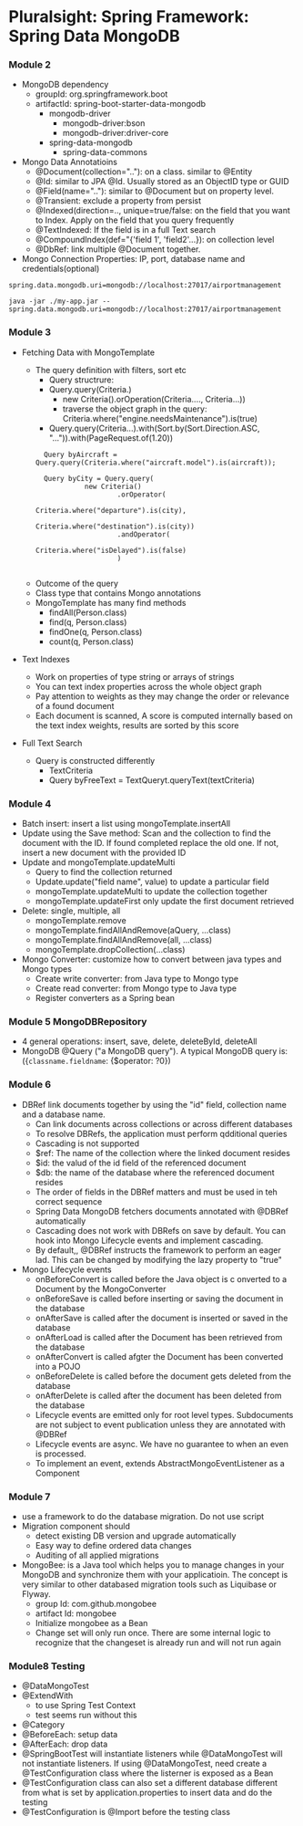 # Pluralsight: Spring Framework: Spring Data MongoDB

### Module 2
* MongoDB dependency
  * groupId: org.springframework.boot
  * artifactId: spring-boot-starter-data-mongodb
    * mongodb-driver
      * mongodb-driver:bson
      * mongodb-driver:driver-core
    * spring-data-mongodb
      * spring-data-commons
* Mongo Data Annotatioins
  * @Document(collection=".."): on a class. similar to @Entity
  * @Id: similar to JPA @Id. Usually stored as an ObjectID type or GUID
  * @Field(name=".."): similar to @Document but on property level.
  * @Transient: exclude a property from persist
  * @Indexed(direction=.., unique=true/false: on the field that you want to Index. Apply on the field that you query frequently
  * @TextIndexed: If the field is in a full Text search
  * @CompoundIndex(def="{'field 1', 'field2'...}): on collection level
  * @DbRef: link multiple @Document together. 
* Mongo Connection Properties: IP, port, database name and credentials(optional)
```
spring.data.mongodb.uri=mongodb://localhost:27017/airportmanagement

java -jar ./my-app.jar --spring.data.mongodb.uri=mongodb://localhost:27017/airportmanagement

```
### Module 3
* Fetching Data with MongoTemplate
  * The query definition with filters, sort etc
    * Query structrure: 
     * Query.query(Criteria.) 
       * new Criteria().orOperation(Criteria...., Criteria...))
       * traverse the object graph in the query: Criteria.where("engine.needsMaintenance").is(true)
     * Query.query(Criteria...).with(Sort.by(Sort.Direction.ASC, "...")).with(PageRequest.of(1.20))
    ```
      Query byAircraft = Query.query(Criteria.where("aircraft.model").is(aircraft));
      
      Query byCity = Query.query(
                new Criteria()
                        .orOperator(
                                Criteria.where("departure").is(city),
                                Criteria.where("destination").is(city))
                        .andOperator(
                                Criteria.where("isDelayed").is(false)
                        )
                        
    ``` 
  * Outcome of the query
  * Class type that contains Mongo annotations
  * MongoTemplate has many find methods
    * findAll(Person.class)
    * find(q, Person.class)
    * findOne(q, Person.class)
    * count(q, Person.class)
  
* Text Indexes
  * Work on properties of type string or arrays of strings
  * You can text index properties across the whole object graph
  * Pay attention to weights as they may change the order or relevance of a found document
  * Each document is scanned, A score is computed internally based on the text index weights, results are sorted by this score
* Full Text Search
  * Query is constructed differently
    * TextCriteria
    * Query byFreeText = TextQueryt.queryText(textCriteria)

### Module 4
* Batch insert: insert a list using mongoTemplate.insertAll
* Update using the Save method: Scan and the collection to find the document with the ID. If found completed replace the old one. If not, insert a new document with the provided ID
* Update and mongoTemplate.updateMulti
  * Query to find the collection returned
  * Update.update("field name", value) to update a particular field
  * mongoTemplate.updateMulti to update the collection together
  * mongoTemplate.updateFirst only update the first document retrieved
* Delete: single, multiple, all
  * mongoTemplate.remove
  * mongoTemplate.findAllAndRemove(aQuery, ...class)
  * mongoTemplate.findAllAndRemove(all, ...class)
  * mongoTemplate.dropCollection(...class)
* Mongo Converter: customize how to convert between java types and Mongo types
  * Create write converter: from Java type to Mongo type
  * Create read converter: from Mongo type to Java type
  * Register converters as a Spring bean

### Module 5 MongoDBRepository
* 4 general operations: insert, save, delete, deleteById, deleteAll
* MongoDB @Query ("a MongoDB query"). A typical MongoDB query is:  ({`classname.fieldname`: {$operator: ?0})
### Module 6
* DBRef link documents together by using the "id" field, collection name and a database name.
  * Can link documents across collections or across different databases
  * To resolve DBRefs, the application must perform qdditional queries
  * Cascading is not supported
  * $ref: The name of the collection where the linked document resides
  * $id: the valud of the id field of the referenced document
  * $db: the name of the database where the referenced document resides
  * The order of fields in the DBRef matters and must be used in teh correct sequence
  * Spring Data MongoDB fetchers documents annotated with @DBRef automatically
  * Cascading does not work with DBRefs on save by default. You can hook into Mongo Lifecycle events and implement cascading.
  * By default,, @DBRef instructs the framework to perform an eager lad. This can be changed by modifying the lazy property to "true"
* Mongo Lifecycle events
  * onBeforeConvert is called before the Java object is c onverted to a Document by the MongoConverter
  * onBeforeSave is called before inserting or saving the document in the database
  * onAfterSave is called after the document is inserted or saved in the database
  * onAfterLoad is called after the Document has been retrieved from the database
  * onAfterConvert is called afgter the Document has been converted into a POJO
  * onBeforeDelete is called before the document gets deleted from the database
  * onAfterDelete is called after the document has been deleted from the database
  * Lifecycle events are emitted only for root level types. Subdocuments are not subject to event publication unless they are annotated with @DBRef
  * Lifecycle events are async. We have no guarantee to when an even is processed.
  * To implement an event, extends AbstractMongoEventListener as a Component
### Module 7
* use a framework to do the database migration. Do not use script
* Migration component should
  * detect existing DB version and upgrade automatically
  * Easy way to define ordered data changes
  * Auditing of all applied migrations
* MongoBee: is a Java tool which helps you to manage changes in your MongoDB and synchronize them with your applicatioin. The concept is very similar to other databased migration tools such as Liquibase or Flyway.
  * group Id: com.github.mongobee
  * artifact Id: mongobee
  * Initialize mongobee as a Bean
  * Change set will only run once. There are some internal logic to recognize that the changeset is already run and will not run again

### Module8 Testing
* @DataMongoTest
* @ExtendWith
  * to use Spring Test Context
  * test seems run without this 
* @Category
* @BeforeEach: setup data
* @AfterEach: drop data
* @SpringBootTest will instantiate listeners while @DataMongoTest will not instantiate listeners. If using @DataMongoTest, need create a @TestConfiguration class where the listerner is exposed as a Bean
* @TestConfiguration class can also set a different database different from what is set by application.properties to insert data and do the testing 
* @TestConfiguration is @Import before the testing class



  


